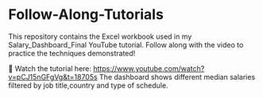 # Follow-Along-Tutorials

This repository contains the Excel workbook used in my Salary_Dashboard_Final YouTube tutorial. Follow along with the video to practice the techniques demonstrated!

🔗 Watch the tutorial here: https://www.youtube.com/watch?v=pCJ15nGFgVg&t=18705s
The dashboard shows different median salaries filtered by job title,country and type of schedule.
